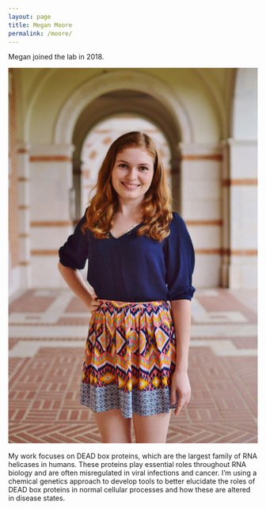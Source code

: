 ```yaml
---
layout: page
title: Megan Moore
permalink: /moore/
---
```

Megan joined the lab in 2018.

![Megan pic](../img/moore.jpg)



My work focuses on DEAD box proteins, which are the largest family of RNA helicases in humans. These proteins play essential roles throughout RNA biology and are often misregulated in viral infections and cancer. I’m using a chemical genetics approach to develop tools to better elucidate the roles of DEAD box proteins in normal cellular processes and how these are altered in disease states.
